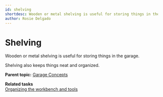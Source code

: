```yaml
---
id: shelving
shortdesc: Wooden or metal shelving is useful for storing things in the garage.
author: Rosie Delgado
---
```


# Shelving

Wooden or metal shelving is useful for storing things in the garage.

Shelving also keeps things neat and organized.

**Parent topic:** [Garage Concepts](garageconceptsoverview.md "A well-stocked garage can be the envy of the neighborhood.")

**Related tasks**  
[Organizing the workbench and tools](organizing.md "Keep your garage neat by organizing the things you keep in the garage.")



